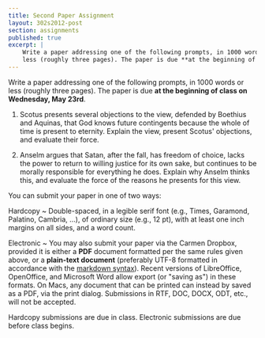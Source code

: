 ```yaml
---
title: Second Paper Assignment
layout: 302s2012-post
section: assignments
published: true
excerpt: |
    Write a paper addressing one of the following prompts, in 1000 words or
    less (roughly three pages). The paper is due **at the beginning of class on Wednesday, May 23rd**.
---
```


Write a paper addressing one of the following prompts, in 1000 words or
less (roughly three pages). The paper is due **at the beginning of class
on Wednesday, May 23rd**.

1.  Scotus presents several objections to the view, defended by Boethius
    and Aquinas, that God knows future contingents because the whole of
    time is present to eternity. Explain the view, present Scotus'
    objections, and evaluate their force.

2.  Anselm argues that Satan, after the fall, has freedom of choice,
    lacks the power to return to willing justice for its own sake, but
    continues to be morally responsible for everything he does. Explain
    why Anselm thinks this, and evaluate the force of the reasons he
    presents for this view.

You can submit your paper in one of two ways:

Hardcopy
  ~ Double-spaced, in a legible serif font (e.g., Times, Garamond,
    Palatino, Cambria, ...), of ordinary size (e.g., 12 pt), with at
    least one inch margins on all sides, and a word count.

Electronic
  ~ You may also submit your paper via the Carmen Dropbox, provided it
    is either a **PDF** document formatted per the same rules given
    above, or a **plain-text document** (preferably UTF-8 formatted in
    accordance with the [markdown syntax][]). Recent versions of
    LibreOffice, OpenOffice, and Microsoft Word allow export (or "saving
    as") in these formats. On Macs, any document that can be printed can
    instead by saved as a PDF, via the print dialog. Submissions in RTF, DOC,
    DOCX, ODT, etc., will not be accepted.

Hardcopy submissions are due in class. Electronic submissions are due
before class begins.

  [markdown syntax]: http://daringfireball.net/projects/markdown/syntax
